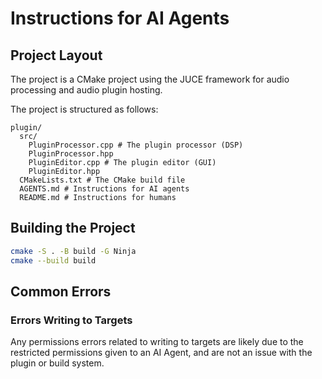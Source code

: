 # Instructions for AI Agents

## Project Layout

The project is a CMake project using the JUCE framework for audio processing and audio plugin hosting.

The project is structured as follows:

```
plugin/
  src/
    PluginProcessor.cpp # The plugin processor (DSP)
    PluginProcessor.hpp
    PluginEditor.cpp # The plugin editor (GUI)
    PluginEditor.hpp
  CMakeLists.txt # The CMake build file
  AGENTS.md # Instructions for AI agents
  README.md # Instructions for humans
```

## Building the Project

```bash
cmake -S . -B build -G Ninja
cmake --build build
```

## Common Errors

### Errors Writing to Targets

Any permissions errors related to writing to targets are likely due to the
restricted permissions given to an AI Agent, and are not an issue with the
plugin or build system.

